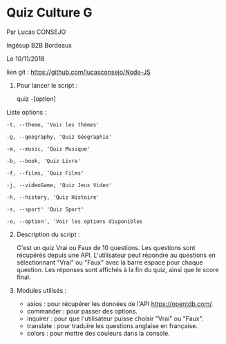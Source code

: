 # Quiz Culture G

Par Lucas CONSEJO

Ingésup B2B Bordeaux

Le 10/11/2018

lien git : https://github.com/lucasconsejo/Node-JS


1) Pour lancer le script : 

    quiz -[option]

Liste options : 

    -t, --theme, 'Voir les thèmes'

    -g, --geography, 'Quiz Géographie'

    -m, --music, 'Quiz Musique'

    -b, --book, 'Quiz Livre'

    -f, --films, 'Quiz Films'

    -j, --videoGame, 'Quiz Jeux Video'

    -h, --history, 'Quiz Histoire'

    -s, --sport' 'Quiz Sport'

    -o, --option', 'Voir les options disponibles

2) Description du script :

    C'est un quiz Vrai ou Faux de 10 questions.
    Les questions sont récupérés depuis une API.
    L'utilisateur peut répondre au questions en sélectionnant "Vrai" ou "Faux" avec la barre espace pour chaque question.
    Les réponses sont affichés à la fin du quiz, ainsi que le score final.

3) Modules utilisés :
    - axios : pour récupérer les données de l'API https://opentdb.com/.
    - commander : pour passer des options.
    - inquirer : pour que l'utilisateur puisse choisir "Vrai" ou "Faux".
    - translate : pour traduire les questions anglaise en française.
    - colors : pour mettre des couleurs dans la console.